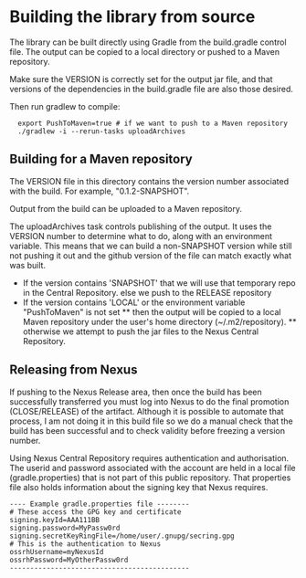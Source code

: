 # Building the library from source

The library can be built directly using Gradle from the build.gradle control
file. The output can be copied to a local directory or pushed to a Maven repository.

Make sure the VERSION is correctly set for the output jar file, and that versions
of the dependencies in the build.gradle file are also those desired.

Then run gradlew to compile:

```
  export PushToMaven=true # if we want to push to a Maven repository
  ./gradlew -i --rerun-tasks uploadArchives
```

## Building for a Maven repository

The VERSION file in this directory contains the version number associated with the build.
For example, "0.1.2-SNAPSHOT".

Output from the build can be uploaded to a Maven repository.

The uploadArchives task controls publishing of the output. It uses the VERSION number to
determine what to do, along with an environment variable.
This means that we can build a non-SNAPSHOT version while still not pushing it out and
the github version of the file can match exactly what was built.

-   If the version contains 'SNAPSHOT' that we will use that temporary repo in the Central Repository.
    else we push to the RELEASE repository
-   If the version contains 'LOCAL'  or the environment variable "PushToMaven" is not set
    ** then the output will be copied to a local Maven repository
    under the user's home directory (~/.m2/repository).
    ** otherwise we attempt to push the jar files to the Nexus Central Repository.


## Releasing from Nexus
If pushing to the Nexus Release area, then once the build has been successfully transferred
you must log into Nexus to do the final promotion (CLOSE/RELEASE) of the artifact. Although it is
possible to automate that process, I am not doing it in this build file so we do a manual check
that the build has been successful and to check validity before freezing a version number.

Using Nexus Central Repository requires authentication and authorisation. The userid and password
associated with the account are held in a local file (gradle.properties) that is not part
of this public repository. That properties file also holds information about the signing key that Nexus
requires.

    ---- Example gradle.properties file --------
    # These access the GPG key and certificate
    signing.keyId=AAA111BB
    signing.password=MyPassw0rd
    signing.secretKeyRingFile=/home/user/.gnupg/secring.gpg
    # This is the authentication to Nexus
    ossrhUsername=myNexusId
    ossrhPassword=MyOtherPassw0rd
    --------------------------------------------
